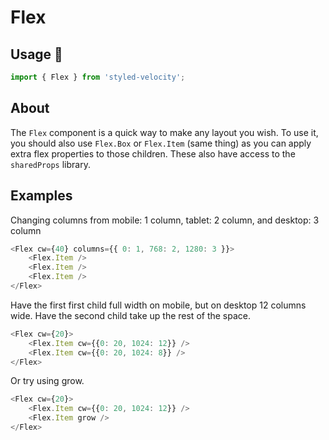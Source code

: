 # Flex

## Usage 🔌

~~~js
import { Flex } from 'styled-velocity';
~~~

## About

The `Flex` component is a quick way to make any layout you wish. To use it, you should also use `Flex.Box` or `Flex.Item` (same thing) as you can apply extra flex properties to those children. These also have access to the `sharedProps` library.

## Examples

Changing columns from mobile: 1 column, tablet: 2 column, and desktop: 3 column

~~~js
<Flex cw={40} columns={{ 0: 1, 768: 2, 1280: 3 }}>
	<Flex.Item />
	<Flex.Item />
	<Flex.Item />
</Flex>
~~~

Have the first first child full width on mobile, but on desktop 12 columns wide. Have the second child take up the rest of the space.

~~~js
<Flex cw={20}>
	<Flex.Item cw={{0: 20, 1024: 12}} />
	<Flex.Item cw={{0: 20, 1024: 8}} />
</Flex>
~~~

Or try using grow.

~~~js
<Flex cw={20}>
	<Flex.Item cw={{0: 20, 1024: 12}} />
	<Flex.Item grow />
</Flex>
~~~
